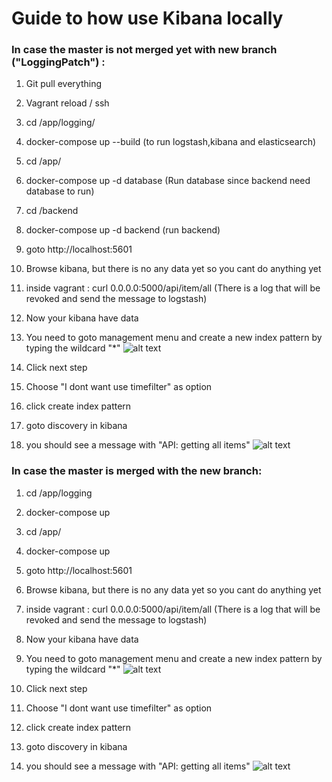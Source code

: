 # Guide to how use Kibana locally


### In case the master is not merged yet with new branch ("LoggingPatch") : 

1. Git pull everything 
2. Vagrant reload / ssh
3. cd /app/logging/
4. docker-compose up --build (to run logstash,kibana and elasticsearch)
5. cd /app/ 
6. docker-compose up -d database (Run database since backend need database to run)
7. cd /backend
8. docker-compose up -d backend (run backend)
9. goto http://localhost:5601
10. Browse kibana, but there is no any data yet so you cant do anything yet
11. inside vagrant : curl 0.0.0.0:5000/api/item/all (There is a log that will be revoked and send the message to logstash)
12. Now your kibana have data
13. You need to goto management menu and create a new index pattern by typing the wildcard "*"
![alt text](https://i.gyazo.com/86db78dee2cfd1b481730611ae23bbf8.png)

14. Click next step
15. Choose "I dont want use timefilter" as option 
16. click create index pattern
17. goto discovery in kibana
18. you should see a message with "API: getting all items"
![alt text](https://i.gyazo.com/ced607889b0d500e11b5de0fbcf41321.png)



### In case the master is merged with the new branch: 
1. cd /app/logging
2. docker-compose up
3. cd /app/
4. docker-compose up
9. goto http://localhost:5601
10. Browse kibana, but there is no any data yet so you cant do anything yet
11. inside vagrant : curl 0.0.0.0:5000/api/item/all (There is a log that will be revoked and send the message to logstash)
12. Now your kibana have data
13. You need to goto management menu and create a new index pattern by typing the wildcard "*"
![alt text](https://i.gyazo.com/86db78dee2cfd1b481730611ae23bbf8.png)

14. Click next step
15. Choose "I dont want use timefilter" as option 
16. click create index pattern
17. goto discovery in kibana
18. you should see a message with "API: getting all items"
![alt text](https://i.gyazo.com/ced607889b0d500e11b5de0fbcf41321.png)

